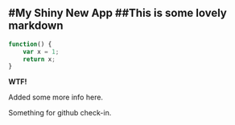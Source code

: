 #My Shiny New App
##This is some lovely markdown
----------
```javascript
function() {
	var x = 1;
	return x;
}
```

**WTF!**

Added some more info here.

Something for github check-in.